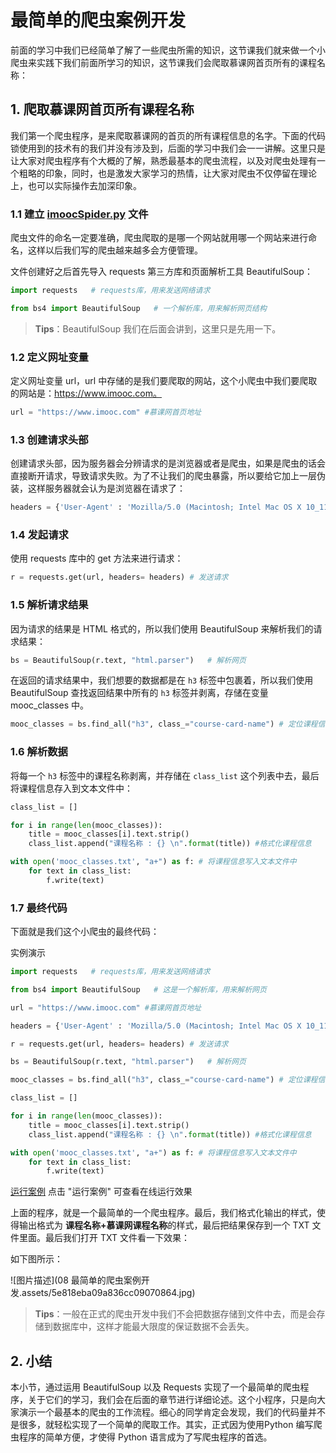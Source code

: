 # 最简单的爬虫案例开发

前面的学习中我们已经简单了解了一些爬虫所需的知识，这节课我们就来做一个小爬虫来实践下我们前面所学习的知识，这节课我们会爬取慕课网首页所有的课程名称：



## 1. 爬取慕课网首页所有课程名称

我们第一个爬虫程序，是来爬取慕课网的首页的所有课程信息的名字。下面的代码锁使用到的技术有的我们并没有涉及到，后面的学习中我们会一一讲解。这里只是让大家对爬虫程序有个大概的了解，熟悉最基本的爬虫流程，以及对爬虫处理有一个粗略的印象，同时，也是激发大家学习的热情，让大家对爬虫不仅停留在理论上，也可以实际操作去加深印象。



### 1.1 建立 [imoocSpider.py](http://imoocSpider.py) 文件

爬虫文件的命名一定要准确，爬虫爬取的是哪一个网站就用哪一个网站来进行命名，这样以后我们写的爬虫越来越多会方便管理。

文件创建好之后首先导入 requests 第三方库和页面解析工具 BeautifulSoup：

```python
import requests   # requests库，用来发送网络请求

from bs4 import BeautifulSoup   # 一个解析库，用来解析网页结构
```

> **Tips**：BeautifulSoup 我们在后面会讲到，这里只是先用一下。



### 1.2 定义网址变量

定义网址变量 url，url 中存储的是我们要爬取的网站，这个小爬虫中我们要爬取的网站是：https://www.imooc.com。

```python
url = "https://www.imooc.com" #慕课网首页地址
```



### 1.3 创建请求头部

创建请求头部，因为服务器会分辨请求的是浏览器或者是爬虫，如果是爬虫的话会直接断开请求，导致请求失败。为了不让我们的爬虫暴露，所以要给它加上一层伪装，这样服务器就会认为是浏览器在请求了：

```python
headers = {'User-Agent' : 'Mozilla/5.0 (Macintosh; Intel Mac OS X 10_11_5) AppleWebKit/537.36 (KHTML, like Gecko) Chrome/51.0.2704.79 Safari/537.36'} # 请求头部
```



### 1.4 发起请求

使用 requests 库中的 get 方法来进行请求：

```python
r = requests.get(url, headers= headers) # 发送请求
```



### 1.5 解析请求结果

因为请求的结果是 HTML 格式的，所以我们使用 BeautifulSoup 来解析我们的请求结果：

```python
bs = BeautifulSoup(r.text, "html.parser")   # 解析网页
```

在返回的请求结果中，我们想要的数据都是在 `h3` 标签中包裹着，所以我们使用 BeautifulSoup 查找返回结果中所有的 `h3` 标签并剥离，存储在变量 mooc_classes 中。

```python
mooc_classes = bs.find_all("h3", class_="course-card-name") # 定位课程信息
```



### 1.6 解析数据

将每一个 `h3` 标签中的课程名称剥离，并存储在 `class_list` 这个列表中去，最后将课程信息存入到文本文件中：

```python
class_list = []

for i in range(len(mooc_classes)):
    title = mooc_classes[i].text.strip()
    class_list.append("课程名称 : {} \n".format(title)) #格式化课程信息

with open('mooc_classes.txt', "a+") as f: # 将课程信息写入文本文件中
    for text in class_list:
        f.write(text)
```



### 1.7 最终代码

下面就是我们这个小爬虫的最终代码：



 实例演示

```python
import requests   # requests库，用来发送网络请求

from bs4 import BeautifulSoup   # 这是一个解析库，用来解析网页

url = "https://www.imooc.com" #慕课网首页地址

headers = {'User-Agent' : 'Mozilla/5.0 (Macintosh; Intel Mac OS X 10_11_5) AppleWebKit/537.36 (KHTML, like Gecko) Chrome/51.0.2704.79 Safari/537.36'} # 请求头部

r = requests.get(url, headers= headers) # 发送请求

bs = BeautifulSoup(r.text, "html.parser")   # 解析网页

mooc_classes = bs.find_all("h3", class_="course-card-name") # 定位课程信息

class_list = []

for i in range(len(mooc_classes)):
    title = mooc_classes[i].text.strip()
    class_list.append("课程名称 : {} \n".format(title)) #格式化课程信息

with open('mooc_classes.txt', "a+") as f: # 将课程信息写入文本文件中
    for text in class_list:
        f.write(text)

```

[运行案例](http://www.imooc.com/wiki/run/54.html) 点击 "运行案例" 可查看在线运行效果

上面的程序，就是一个最简单的一个爬虫程序。最后，我们格式化输出的样式，使得输出格式为 **课程名称+慕课网课程名称**的样式，最后把结果保存到一个 TXT 文件里面。最后我们打开 TXT 文件看一下效果：

如下图所示：

![图片描述](08 最简单的爬虫案例开发.assets/5e818eba09a836cc09070864.jpg)

> **Tips**：一般在正式的爬虫开发中我们不会把数据存储到文件中去，而是会存储到数据库中，这样才能最大限度的保证数据不会丢失。



## 2. 小结

本小节，通过运用 BeautifulSoup 以及  Requests  实现了一个最简单的爬虫程序，关于它们的学习，我们会在后面的章节进行详细论述。这个小程序，只是向大家演示一个最基本的爬虫的工作流程。细心的同学肯定会发现，我们的代码量并不是很多，就轻松实现了一个简单的爬取工作。其实，正式因为使用Python 编写爬虫程序的简单方便，才使得 Python 语言成为了写爬虫程序的首选。